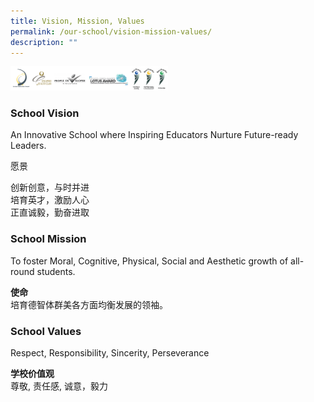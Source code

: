 ```yaml
---
title: Vision, Mission, Values
permalink: /our-school/vision-mission-values/
description: ""
---
```

<img src="/images/School_awards_Logos-300x46.png"  
style="width:50%">

### **School Vision**

An Innovative School where Inspiring Educators Nurture Future-ready Leaders.

愿景

创新创意，与时并进  
培育英才，激励人心  
正直诚毅，勤奋进取

### **School Mission**

To foster Moral, Cognitive, Physical, Social and Aesthetic growth of all-round students.

**使命** <br>
培育德智体群美各方面均衡发展的领袖。

### **School Values**

Respect, Responsibility, Sincerity, Perseverance

**学校价值观**  
尊敬, 责任感, 诚意，毅力

[  
](https://www.ncps.moe.edu.sg/our-school/vision-mission-values/#top)